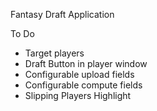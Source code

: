 Fantasy Draft Application

To Do
- Target players
- Draft Button in player window
- Configurable upload fields
- Configurable compute fields
- Slipping Players Highlight